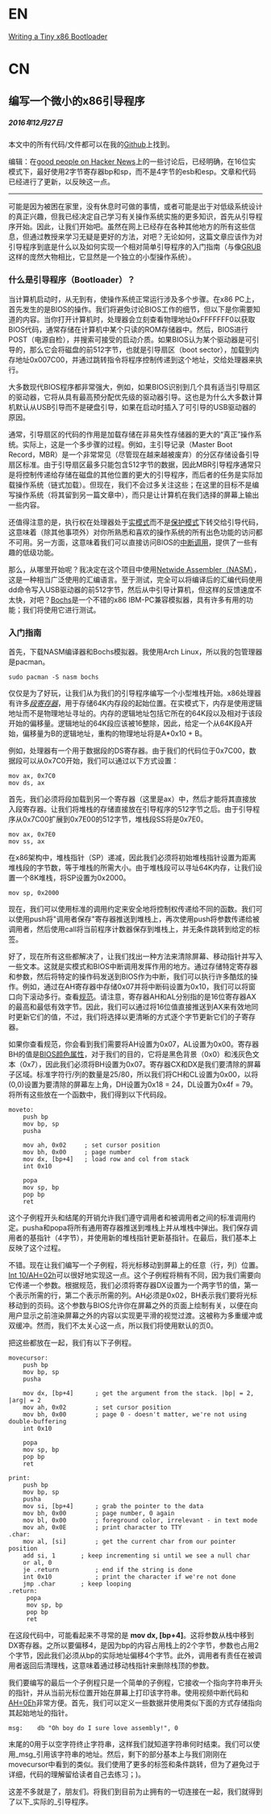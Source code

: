 # EN
[Writing a Tiny x86 Bootloader](https://www.joe-bergeron.com/posts/Writing%20a%20Tiny%20x86%20Bootloader/)

# CN
## 编写一个微小的x86引导程序
##### 2016年12月27日

本文中的所有代码/文件都可以在我的[Github](https://github.com/Jophish/tiny-bootstrap)上找到。

编辑：在[good people on Hacker News](https://news.ycombinator.com/item?id=13268781)上的一些讨论后，已经明确，在16位实模式下，最好使用2字节寄存器bp和sp，而不是4字节的esb和esp。文章和代码已经进行了更新，以反映这一点。

___

可能是因为被困在家里，没有休息时可做的事情，或者可能是出于对低级系统设计的真正兴趣，但我已经决定自己学习有关操作系统实施的更多知识，首先从引导程序开始。因此，让我们开始吧。虽然在网上已经存在各种其他地方的所有这些信息，但通过教授来学习无疑是更好的方法，对吧？无论如何，这篇文章应该作为对引导程序到底是什么以及如何实现一个相对简单引导程序的入门指南（与像[GRUB](https://en.wikipedia.org/wiki/GNU_GRUB)这样的庞然大物相比，它显然是一个独立的小型操作系统）。

### 什么是引导程序（Bootloader）？

当计算机启动时，从无到有，使操作系统正常运行涉及多个步骤。在x86 PC上，首先发生的是BIOS的操作。我们将避免讨论BIOS工作的细节，但以下是你需要知道的内容。当你打开计算机时，处理器会立刻查看物理地址0xFFFFFFF0以获取BIOS代码，通常存储在计算机中某个只读的ROM存储器中。然后，BIOS进行POST（电源自检），并搜索可接受的启动介质。如果BIOS认为某个驱动器是可引导的，那么它会将磁盘的前512字节，也就是引导扇区（boot sector），加载到内存地址0x007C00，并通过跳转指令将程序控制传递到这个地址，交给处理器来执行。

大多数现代BIOS程序都非常强大，例如，如果BIOS识别到几个具有适当引导扇区的驱动器，它将从具有最高预分配优先级的驱动器引导。这也是为什么大多数计算机默认从USB引导而不是硬盘引导，如果在启动时插入了可引导的USB驱动器的原因。

通常，引导扇区的代码的作用是加载存储在非易失性存储器的更大的“真正”操作系统。实际上，这是一个多步骤的过程。例如，主引导记录（Master Boot Record，MBR）是一个非常常见（尽管现在越来越被废弃）的分区存储设备引导扇区标准。由于引导扇区最多只能包含512字节的数据，因此MBR引导程序通常只是将控制传递给存储在磁盘的其他位置的更大的引导程序，而后者的任务是实际加载操作系统（链式加载）。但现在，我们不会过多关注这些；在这里的目标不是编写操作系统（将其留到另一篇文章中），而只是让计算机在我们选择的屏幕上输出一些内容。

还值得注意的是，执行权在处理器处于[实模式](https://en.wikipedia.org/wiki/Real_mode)而不是[保护模式](https://en.wikipedia.org/wiki/Protected_mode)下转交给引导代码，这意味着（除其他事项外）对你所熟悉和喜欢的操作系统的所有出色功能的访问都不可用。另一方面，这意味着我们可以直接访问BIOS的[中断调用](https://en.wikipedia.org/wiki/BIOS_interrupt_call)，提供了一些有趣的低级功能。

那么，从哪里开始呢？我决定在这个项目中使用[Netwide Assembler（NASM）](https://en.wikipedia.org/wiki/Netwide_Assembler)，这是一种相当广泛使用的汇编语言。至于测试，完全可以将编译后的汇编代码使用dd命令写入USB驱动器的前512字节，然后从中引导计算机，但这样的反馈速度不太快，对吧？[Bochs](https://en.wikipedia.org/wiki/Bochs)是一个不错的x86 IBM-PC兼容模拟器，具有许多有用的功能；我们将使用它进行测试。

### 入门指南

首先，下载NASM编译器和Bochs模拟器。我使用Arch Linux，所以我的包管理器是pacman。

```shell
sudo pacman -S nasm bochs
```

仅仅是为了好玩，让我们从为我们的引导程序编写一个小型堆栈开始。x86处理器有许多[_段寄存器_](http://wiki.osdev.org/Segmentation)，用于存储64K内存段的起始位置。在实模式下，内存是使用逻辑地址而不是物理地址寻址的。内存的逻辑地址包括它所在的64K段以及相对于该段开始的偏移量。逻辑地址的64K段应该被16整除，因此，给定一个从64K段A开始，偏移量为B的逻辑地址，重构的物理地址将是A\*0x10 + B。

例如，处理器有一个用于数据段的DS寄存器。由于我们的代码位于0x7C00，数据段可以从0x7C0开始，我们可以通过以下方式设置：

```assembly
mov ax, 0x7C0
mov ds, ax
```

首先，我们必须将段加载到另一个寄存器（这里是ax）中，然后才能将其直接放入段寄存器。让我们将堆栈的存储直接放在引导程序的512字节之后。由于引导程序从0x7C00扩展到0x7E00的512字节，堆栈段SS将是0x7E0。

```assembly
mov ax, 0x7E0
mov ss, ax
```

在x86架构中，堆栈指针（SP）递减，因此我们必须将初始堆栈指针设置为距离堆栈段的字节数，等于堆栈的所需大小。由于堆栈段可以寻址64K内存，让我们设置一个8K堆栈，将SP设置为0x2000。

```assembly
mov sp, 0x2000
```

现在，我们可以使用标准的调用约定来安全地将控制权传递给不同的函数。我们可以使用push将"调用者保存"寄存器推送到堆栈上，再次使用push将参数传递给被调用者，然后使用call将当前程序计数器保存到堆栈上，并无条件跳转到给定的标签。

好了，现在所有这些都解决了，让我们找出一种方法来清除屏幕、移动指针并写入一些文本。这就是实模式和BIOS中断调用发挥作用的地方。通过存储特定寄存器和参数，然后将特定的操作码发送到BIOS作为中断，我们可以执行许多酷炫的操作。例如，通过在AH寄存器中存储0x07并将中断码设置为0x10，我们可以将窗口向下滚动多行。查看[规范](http://www.ctyme.com/intr/rb-0097.htm)。请注意，寄存器AH和AL分别指的是16位寄存器AX的最高和最低有效字节。因此，我们可以通过将16位值直接推送到AX来有效地同时更新它们的值，不过，我们将选择以更清晰的方式逐个字节更新它们的子寄存器。

如果你查看规范，你会看到我们需要将AH设置为0x07，AL设置为0x00。寄存器BH的值是[BIOS颜色属性](https://en.wikipedia.org/wiki/BIOS_color_attributes)，对于我们的目的，它将是黑色背景（0x0）和浅灰色文本（0x7），因此我们必须将BH设置为0x07。寄存器CX和DX是我们要清除的屏幕子区域。标准字符行/列的数量是25/80，所以我们将CH和CL设置为0x00，以将(0,0)设置为要清除的屏幕左上角，DH设置为0x18 = 24，DL设置为0x4f = 79。将所有这些放在一个函数中，我们得到以下代码段。
```assembly
moveto:
    push bp
    mov bp, sp
    pusha

    mov ah, 0x02     ; set cursor position
    mov bh, 0x00     ; page number
    mov dx, [bp+4]   ; load row and col from stack
    int 0x10

    popa
    mov sp, bp
    pop bp
    ret
```

这个子例程开头和结尾的开销允许我们遵守调用者和被调用者之间的标准调用约定。pusha和popa将所有通用寄存器推送到堆栈上并从堆栈中弹出。我们保存调用者的基指针（4字节），并使用新的堆栈指针更新基指针。在最后，我们基本上反映了这个过程。

不错。现在让我们编写一个子例程，将光标移动到屏幕上的任意（行，列）位置。[Int 10/AH=02h](http://www.ctyme.com/intr/rb-0087.htm)可以很好地实现这一点。这个子例程将稍有不同，因为我们需要向它传递一个参数。根据规范，我们必须将寄存器DX设置为一个两字节的值，第一个表示所需的行，第二个表示所需的列。AH必须是0x02，BH表示我们要将光标移动到的页码。这个参数与BIOS允许你在屏幕之外的页面上绘制有关，以便在向用户显示之前渲染屏幕之外的内容以实现更平滑的视觉过渡。这被称为多重缓冲或双缓冲。然而，我们不太关心这一点，所以我们将使用默认的页0。

把这些都放在一起，我们有以下子例程。
```assembly
movecursor:
    push bp
    mov bp, sp
    pusha

    mov dx, [bp+4]      ; get the argument from the stack. |bp| = 2, |arg| = 2
    mov ah, 0x02        ; set cursor position
    mov bh, 0x00        ; page 0 - doesn't matter, we're not using double-buffering
    int 0x10

    popa
    mov sp, bp
    pop bp
    ret

print:
    push bp
    mov bp, sp
    pusha
    mov si, [bp+4]      ; grab the pointer to the data
    mov bh, 0x00        ; page number, 0 again
    mov bl, 0x00        ; foreground color, irrelevant - in text mode
    mov ah, 0x0E        ; print character to TTY
.char:
    mov al, [si]        ; get the current char from our pointer position
    add si, 1       ; keep incrementing si until we see a null char
    or al, 0
    je .return          ; end if the string is done
    int 0x10            ; print the character if we're not done
    jmp .char       ; keep looping
.return:
     popa
     mov sp, bp
     pop bp
     ret
```

在这段代码中，可能看起来不寻常的是 **mov dx, \[bp+4\]**。这将参数从栈中移到DX寄存器。之所以要偏移4，是因为bp的内容占用栈上的2个字节，参数也占用2个字节，因此我们必须从bp的实际地址偏移4个字节。此外，调用者有责任在被调用者返回后清理栈，这意味着通过移动栈指针来删除栈顶的参数。

我们要编写的最后一个子例程只是一个简单的子例程，它接收一个指向字符串开头的指针，并从当前光标位置开始在屏幕上打印该字符串。使用视频中断代码和[AH=0Eh](http://www.ctyme.com/intr/rb-0106.htm)非常方便。首先，我们可以定义一些数据并使用类似下面的方式存储指向其起始地址的指针。

```assembly
msg:    db "Oh boy do I sure love assembly!", 0
```

末尾的0用于以空字符终止字符串，这样我们就知道字符串何时结束。我们可以使用_msg_引用该字符串的地址。然后，剩下的部分基本上与我们刚刚在movecursor中看到的类似。我们使用了更多的标签和条件跳转，但为了避免过于详细，代码的理解留给读者自己去练习；)。

这差不多就是了，朋友们。将我们到目前为止拥有的一切连接在一起，我们就得到了以下_实际的_引导程序。
